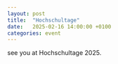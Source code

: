 ```yaml
---
layout: post
title:  "Hochschultage"
date:   2025-02-16 14:00:00 +0100
categories: event
---
```


see you at Hochschultage 2025.